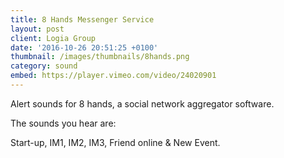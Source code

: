 ```yaml
---
title: 8 Hands Messenger Service
layout: post
client: Logia Group
date: '2016-10-26 20:51:25 +0100'
thumbnail: /images/thumbnails/8hands.png
category: sound
embed: https://player.vimeo.com/video/24020901
---
```

Alert sounds for 8 hands, a social network aggregator software.

The sounds you hear are:

Start-up, IM1, IM2, IM3, Friend online & New Event.
